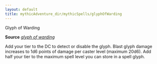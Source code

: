 ```yaml
---
layout: default
title: mythicAdventure_dir/mythicSpells/glyphOfWarding
---
```

Glyph of Warding

**Source** [_glyph of warding_](spell_dir/glyphOfWarding#_glyph-of-warding)

Add your tier to the DC to detect or disable the glyph. Blast glyph damage increases to 1d6 points of damage per caster level (maximum 20d6). Add half your tier to the maximum spell level you can store in a spell glyph.

